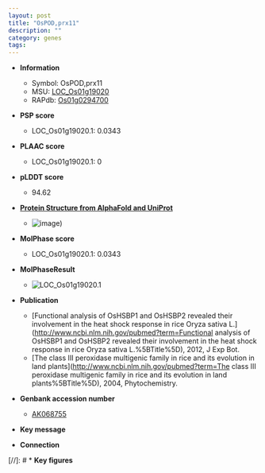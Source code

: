 ```yaml
---
layout: post
title: "OsPOD,prx11"
description: ""
category: genes
tags: 
---
```


* **Information**  
    + Symbol: OsPOD,prx11  
    + MSU: [LOC_Os01g19020](http://rice.plantbiology.msu.edu/cgi-bin/ORF_infopage.cgi?orf=LOC_Os01g19020)  
    + RAPdb: [Os01g0294700](http://rapdb.dna.affrc.go.jp/viewer/gbrowse_details/irgsp1?name=Os01g0294700)  

* **PSP score**  
    + LOC_Os01g19020.1: 0.0343 

* **PLAAC score**  
    + LOC_Os01g19020.1: 0 

* **pLDDT score**
    + 94.62

* **[Protein Structure from AlphaFold and UniProt](https://www.uniprot.org/uniprotkb/Q9FYP0/entry#structure)**
    + ![image](https://ricepsp.github.io/images/Q9/AF-Q9FYP0-F1.png))

* **MolPhase score**
    + LOC_Os01g19020.1: 0.0343

* **MolPhaseResult**
    + ![LOC_Os01g19020.1](https://ricepsp.github.io/pictures/LOC_Os01g/LOC_Os01g19020.1.png)

* **Publication**  
    + [Functional analysis of OsHSBP1 and OsHSBP2 revealed their involvement in the heat shock response in rice Oryza sativa L.](http://www.ncbi.nlm.nih.gov/pubmed?term=Functional analysis of OsHSBP1 and OsHSBP2 revealed their involvement in the heat shock response in rice Oryza sativa L.%5BTitle%5D), 2012, J Exp Bot.
    + [The class III peroxidase multigenic family in rice and its evolution in land plants](http://www.ncbi.nlm.nih.gov/pubmed?term=The class III peroxidase multigenic family in rice and its evolution in land plants%5BTitle%5D), 2004, Phytochemistry.

* **Genbank accession number**  
    + [AK068755](http://www.ncbi.nlm.nih.gov/nuccore/AK068755)

* **Key message**  

* **Connection**  

[//]: # * **Key figures**  


